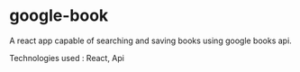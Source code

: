 # google-book

A react app capable of searching and saving books using google books api.

Technologies used : React, Api
